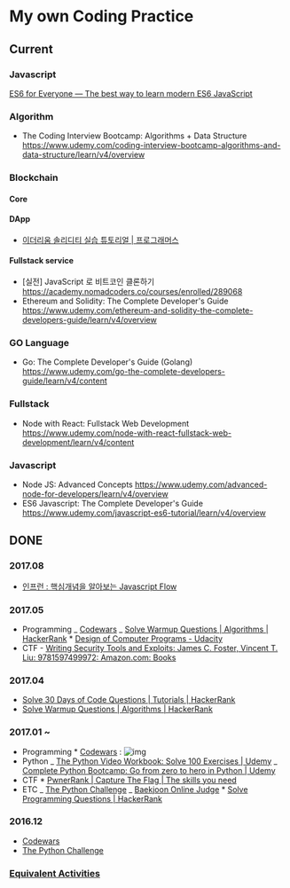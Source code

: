 # My own Coding Practice

## Current

### Javascript

[ES6 for Everyone — The best way to learn modern ES6 JavaScript](https://es6.io/)

### Algorithm

- The Coding Interview Bootcamp: Algorithms + Data Structure https://www.udemy.com/coding-interview-bootcamp-algorithms-and-data-structure/learn/v4/overview

### Blockchain

#### Core

#### DApp

- [이더리움 솔리디티 실습 튜토리얼 | 프로그래머스](https://programmers.co.kr/learn/courses/36)

#### Fullstack service

- [실전] JavaScript 로 비트코인 클론하기 https://academy.nomadcoders.co/courses/enrolled/289068
- Ethereum and Solidity: The Complete Developer's Guide https://www.udemy.com/ethereum-and-solidity-the-complete-developers-guide/learn/v4/overview

### GO Language

- Go: The Complete Developer's Guide (Golang) https://www.udemy.com/go-the-complete-developers-guide/learn/v4/content

### Fullstack

- Node with React: Fullstack Web Development https://www.udemy.com/node-with-react-fullstack-web-development/learn/v4/content

### Javascript

- Node JS: Advanced Concepts https://www.udemy.com/advanced-node-for-developers/learn/v4/overview
- ES6 Javascript: The Complete Developer's Guide https://www.udemy.com/javascript-es6-tutorial/learn/v4/overview

## DONE

### 2017.08

- [인프런 : 핵심개념을 알아보는 Javascript Flow](https://www.inflearn.com/course/%ed%95%b5%ec%8b%ac%ea%b0%9c%eb%85%90-javascript-flow/)

### 2017.05

- Programming
  _ [Codewars](https://www.codewars.com/dashboard)
  _ [Solve Warmup Questions | Algorithms | HackerRank](https://www.hackerrank.com/domains/algorithms/warmup) \* [Design of Computer Programs - Udacity](https://classroom.udacity.com/courses/cs213)
- CTF - [Writing Security Tools and Exploits: James C. Foster, Vincent T. Liu: 9781597499972: Amazon.com: Books](https://www.amazon.com/Writing-Security-Tools-Exploits-Foster/dp/1597499978/ref=sr_1_1?ie=UTF8&qid=1495722447&sr=8-1&keywords=writing+security+tools+and+exploits)

### 2017.04

- [Solve 30 Days of Code Questions | Tutorials | HackerRank](https://www.hackerrank.com/domains/tutorials/30-days-of-code)
- [Solve Warmup Questions | Algorithms | HackerRank](https://www.hackerrank.com/domains/algorithms/warmup)

### 2017.01 ~

- Programming \* [Codewars](https://www.codewars.com/dashboard) : ![img](https://www.codewars.com/users/tkhwang/badges/large)
- Python
  _ [The Python Video Workbook: Solve 100 Exercises | Udemy](https://www.udemy.com/python-video-workbook)
  _ [Complete Python Bootcamp: Go from zero to hero in Python | Udemy](https://www.udemy.com/complete-python-bootcamp/learn)
- CTF \* [PwnerRank | Capture The Flag | The skills you need](https://www.pwnerrank.com/)
- ETC
  _ [The Python Challenge](http://www.pythonchallenge.com/)
  _ [Baekjoon Online Judge](https://www.acmicpc.net/) \* [Solve Programming Questions | HackerRank](https://www.hackerrank.com/domains?h_r=logo)

### 2016.12

- [Codewars](https://www.codewars.com/dashboard)
- [The Python Challenge](http://www.pythonchallenge.com/)

### [Equivalent Activities](https://github.com/tkhwang/coding-practice/tree/master/equivalent)
